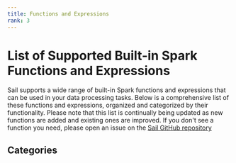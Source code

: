 ```yaml
---
title: Functions and Expressions
rank: 3
---
```


# List of Supported Built-in Spark Functions and Expressions

Sail supports a wide range of built-in Spark functions and expressions that can be used in your data processing tasks.
Below is a comprehensive list of these functions and expressions, organized and categorized by their functionality.
Please note that this list is continually being updated as new functions are added and existing ones are improved.
If you don't see a function you need, please open an issue on
the [Sail GitHub repository](https://github.com/lakehq/sail)

## Categories

<PageList :data="data" :prefix="['guide', 'functions']" />

<script setup>
import PageList from "@theme/components/PageList.vue";
import { data } from "./index.data.ts";
</script>
